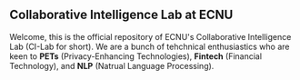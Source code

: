 ## Collaborative Intelligence Lab at ECNU

Welcome, this is the official repository of ECNU's Collaborative Intelligence Lab (CI-Lab for short). We are a bunch of tehchnical enthusiastics who are keen to **PETs** (Privacy-Enhancing Technologies), **Fintech** (Financial Technology), and **NLP** (Natrual Language Processing).

<!--

**Here are some ideas to get you started:**

🙋‍♀️ A short introduction - what is your organization all about?
🌈 Contribution guidelines - how can the community get involved?
👩‍💻 Useful resources - where can the community find your docs? Is there anything else the community should know?
🍿 Fun facts - what does your team eat for breakfast?
🧙 Remember, you can do mighty things with the power of [Markdown](https://docs.github.com/github/writing-on-github/getting-started-with-writing-and-formatting-on-github/basic-writing-and-formatting-syntax)
-->

